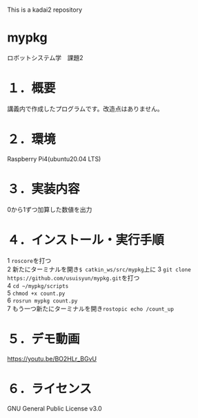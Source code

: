 # 
This is a kadai2 repository
# mypkg
ロボットシステム学　課題2

# １．概要  
講義内で作成したプログラムです。改造点はありません。

# ２．環境  
Raspberry Pi4(ubuntu20.04 LTS)

# ３．実装内容   
0から1ずつ加算した数値を出力

# ４．インストール・実行手順  
1 `roscore`を打つ  
2 新たにターミナルを開き`$ catkin_ws/src/mypkg`上に
3 `git clone https://github.com/usuisyun/mypkg.git`を打つ  
4 `cd ~/mypkg/scripts`    
5 `chmod +x count.py`  
6 `rosrun mypkg count.py`  
7 もう一つ新たにターミナルを開き`rostopic echo /count_up`
# ５．デモ動画  
https://youtu.be/BO2HLr_BGvU  
# ６．ライセンス　　
GNU General Public License v3.0
